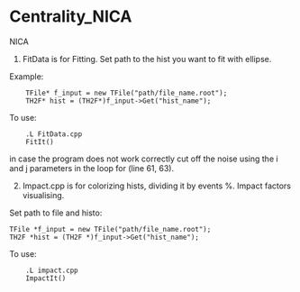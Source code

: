 # Centrality_NICA
NICA

1. FitData is for Fitting. Set path to the hist you want to fit with ellipse.

Example:
        
        TFile* f_input = new TFile("path/file_name.root");
        TH2F* hist = (TH2F*)f_input->Get("hist_name");
To use: 

        .L FitData.cpp
        FitIt()

in case the program does not work correctly cut off the noise using the i and j parameters in the loop for (line 61, 63).



	
2. Impact.cpp is for colorizing hists, dividing it by events %. Impact factors visualising.

Set path to file and histo:

	TFile *f_input = new TFile("path/file_name.root");
	TH2F *hist = (TH2F *)f_input->Get("hist_name");
To use:

        .L impact.cpp
        ImpactIt()
 
